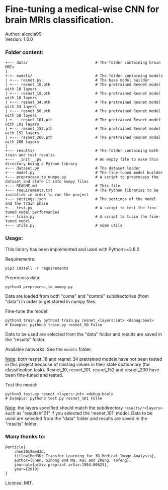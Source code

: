 # Fine-tuning a medical-wise CNN for brain MRIs classification.

Author: alexcla99  
Version: 1.0.0

### Folder content:

```
+--- data/                              # The folder containing brain MRIs
|
+-+- models/                            # The folder containing models
| +--- resnet.py                        # The base model builder
| +--- resnet_10.pth                    # The pretrained Resnet model with 10 layers
| +--- resnet_18.pth                    # The pretrained Resnet model with 18 layers
| +--- resnet_34.pth                    # The pretrained Resnet model with 34 layers
| +--- resnet_50.pth                    # The pretrained Resnet model with 50 layers
| +--- resnet_101.pth                   # The pretrained Resnet model with 101 layers
| +--- resnet_152.pth                   # The pretrained Resnet model with 152 layers
| +--- resnet_200.pth                   # The pretrained Resnet model with 200 layers
|
+--- results/                           # The folder containing both train and test results
+--- __init__.py                        # An empty file to make this directory being a Python library
+--- dataset.py                         # The dataset loader
+--- model.py                           # The fine-tuned model builder
+--- preprocess_to_numpy.py             # A script to preprocess the dataset and store it into numpy files
+--- README.md                          # This file
+--- requirements.txt                   # The Python libraries to be installed in order to run the project
+--- settings.json                      # The settings of the model and the train phase
+--- test.py                            # A script to test the fine-tuned model performances
+--- train.py                           # A script to train the fine-tuned model
+--- utils.py                           # Some utils
```

### Usage:

This library has been implemented and used with Python>=3.8.0

Requirements:
```Shell
pip3 install -r requirements
```

Preprocess data:
```Shell
python3 preprocess_to_numpy.py
```
Data are loaded from both "coma" and "control" subdirectories (from "data") in order to get stored in numpy files.

Fine-tune the model:
```Shell
python3 train.py python3 train.py resnet_<layers:int> <debug:bool>
# Example: python3 train.py resnet_50 False
```
Data to be used are selected from the "data" folder and results are saved in the "results" folder.

Available networks:
See the `models` folder.

<u>Note</u>: both resnet_18 and resnet_34 pretrained models have not been tested in this project because of missing values in their state dictionnary (for classification task). Resnet_10, resnet_101, resnet_152 and resnet_200 have been fine-tuned and tested.

Test the model:
```Shell
python3 test.py resnet_<layers:int> <debug:bool>
# Example: python3 test.py resnet_101 False
```
<u>Note</u>: the layers specified should match the subdirectory `results/r<layers>` such as "results/r101" if you selected the 'resnet_101' model.
Data to be used are selected from the "data" folder and results are saved in the "results" folder.

### Many thanks to:

```Bib
@article{
    chen2019med3d,
    title={Med3D: Transfer Learning for 3D Medical Image Analysis},
    author={Chen, Sihong and Ma, Kai and Zheng, Yefeng},
    journal={arXiv preprint arXiv:1904.00625},
    year={2019}
}
```

License: MIT.
